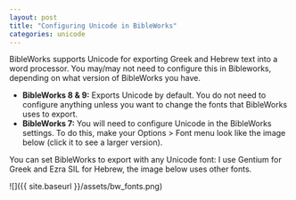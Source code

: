 ```yaml
---
layout: post
title: "Configuring Unicode in BibleWorks"
categories: unicode
---
```


BibleWorks supports Unicode for exporting Greek and Hebrew text into a word processor. You may/may not need to configure this in Bibleworks, depending on what version of BibleWorks you have.

-   **BibleWorks 8 & 9:** Exports Unicode by default. You do not need to configure anything unless you want to change the fonts that BibleWorks uses to export.
-   **BibleWorks 7:** You will need to configure Unicode in the BibleWorks settings. To do this, make your Options > Font menu look like the image below (click it to see a larger version).

You can set BibleWorks to export with any Unicode font: I use Gentium for Greek and Ezra SIL for Hebrew, the image below uses other fonts.

![]({{ site.baseurl }}/assets/bw_fonts.png)

